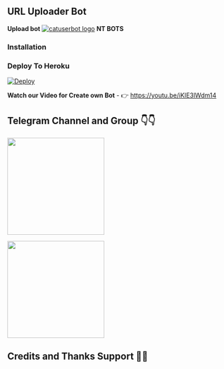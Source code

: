 ## URL Uploader Bot


**Upload bot**
[![catuserbot logo](https://te.legra.ph/file/4e7f8e1ce65b9a876ed50.jpg)](http://t.me/URLuploadKlbot)
**NT BOTS**


### Installation


### Deploy To Heroku

[![Deploy](https://www.herokucdn.com/deploy/button.svg)](https://heroku.com/deploy?template=https://github.com/NT-BOT-TE/NT-UPLOAD-BOT/tree/master)


**Watch our Video for Create own Bot** - 👉 https://youtu.be/iKlE3lWdm14

## Telegram Channel and Group 👇👇


<a href="https://t.me/NT_BOT_CHANNEL"><img src="https://te.legra.ph/file/34eaf2e2a8b33088092dc.png" width=220px></a></p>
<a href="https://t.me/Ntbotgroup"><img src="https://te.legra.ph/file/26b9919ca73652f3e25fa.jpg" width=220px></a></p>

## Credits and Thanks Support 🥰🥰


